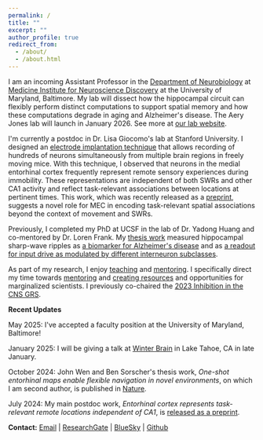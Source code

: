 ```yaml
---
permalink: /
title: ""
excerpt: ""
author_profile: true
redirect_from: 
  - /about/
  - /about.html
---
```


I am an incoming Assistant Professor in the [Department of Neurobiology](https://neurobiology.umaryland.edu/) at [Medicine Institute for Neuroscience Discovery](https://www.medschool.umaryland.edu/um-mind/) at the University of Maryland, Baltimore. My lab will dissect how the hippocampal circuit can flexibly perform distinct computations to support spatial memory and how these computations degrade in aging and Alzheimer's disease. The Aery Jones lab will launch in January 2026. See more at [our lab website](https://aeryjoneslab.github.io/).

I'm currently a postdoc in Dr. Lisa Giocomo's lab at Stanford University. I designed an [electrode implantation technique](https://dx.doi.org/10.17504/protocols.io.e6nvwjo87lmk/v2) that allows recording of hundreds of neurons simultaneously from multiple brain regions in freely moving mice. With this technique, I observed that neurons in the medial entorhinal cortex frequently represent remote sensory experiences during immobility. These representations are independent of both SWRs and other CA1 activity and reflect task-relevant associations between locations at pertinent times. This work, which was recently released as a [preprint](https://www.biorxiv.org/content/10.1101/2024.07.23.604815v1), suggests a novel role for MEC in encoding task-relevant spatial associations beyond the context of movement and SWRs.

Previously, I completed my PhD at UCSF in the lab of Dr. Yadong Huang and co-mentored by Dr. Loren Frank. My [thesis work](/research) measured hippocampal sharp-wave ripples as [a biomarker for Alzheimer's disease](https://www.cell.com/cell-reports/fulltext/S2211-1247(19)31370-1) and as [a readout for input drive as modulated by different interneuron subclasses](https://www.cell.com/cell-reports/fulltext/S2211-1247(21)01655-7).

As part of my research, I enjoy [teaching](/teaching) and [mentoring](/service). I specifically direct my time towards [mentoring](/dei) and [creating resources](/resources) and opportunities for marginalized scientists. I previously co-chaired the [2023 Inhibition in the CNS GRS](/grs).


**Recent Updates**

May 2025: I've accepted a faculty position at the University of Maryland, Baltimore!

January 2025: I will be giving a talk at [Winter Brain](https://winterbrain.org/) in Lake Tahoe, CA in late January.

October 2024: John Wen and Ben Sorscher's thesis work, _One-shot entorhinal maps enable flexible navigation in novel environments_, on which I am second author, is published in [Nature](https://www.nature.com/articles/s41586-024-08034-3).

July 2024: My main postdoc work, _Entorhinal cortex represents task-relevant remote locations independent of CA1_, is [released as a preprint](https://www.biorxiv.org/content/10.1101/2024.07.23.604815v1).


**Contact:** 
[Email](mailto:emily.aery.jones@stanford.edu) | [ResearchGate](https://www.researchgate.net/profile/Emily_Jones50) | [BlueSky](https://bsky.app/profile/emilyaeryjones.bsky.social) | [Github](https://github.com/emilyasterjones/)